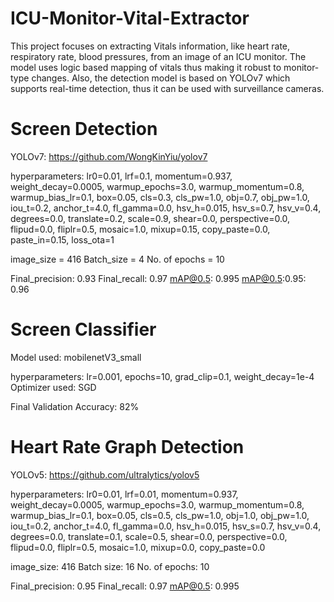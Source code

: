 # ICU-Monitor-Vital-Extractor
This project focuses on extracting Vitals information, like heart rate, respiratory rate, blood pressures, from an image of an ICU monitor. The model uses logic based mapping of vitals thus making it robust to monitor-type changes. Also, the detection model is based on YOLOv7 which supports real-time detection, thus it can be used with surveillance cameras.      

# Screen Detection
YOLOv7: https://github.com/WongKinYiu/yolov7

hyperparameters: lr0=0.01, lrf=0.1, momentum=0.937, weight_decay=0.0005, warmup_epochs=3.0, warmup_momentum=0.8, warmup_bias_lr=0.1, box=0.05, cls=0.3, cls_pw=1.0, obj=0.7, obj_pw=1.0, iou_t=0.2, anchor_t=4.0, fl_gamma=0.0, hsv_h=0.015, hsv_s=0.7, hsv_v=0.4, degrees=0.0, translate=0.2, scale=0.9, shear=0.0, perspective=0.0, flipud=0.0, fliplr=0.5, mosaic=1.0, mixup=0.15, copy_paste=0.0, paste_in=0.15, loss_ota=1

image_size = 416 Batch_size = 4 No. of epochs = 10

Final_precision: 0.93 Final_recall: 0.97 mAP@0.5: 0.995 mAP@0.5:0.95: 0.96

# Screen Classifier 
Model used: mobilenetV3_small

hyperparameters: lr=0.001, epochs=10, grad_clip=0.1, weight_decay=1e-4 Optimizer used: SGD

Final Validation Accuracy: 82%

# Heart Rate Graph Detection
YOLOv5: https://github.com/ultralytics/yolov5

hyperparameters: lr0=0.01, lrf=0.01, momentum=0.937, weight_decay=0.0005, warmup_epochs=3.0, warmup_momentum=0.8, warmup_bias_lr=0.1, box=0.05, cls=0.5, cls_pw=1.0, obj=1.0, obj_pw=1.0, iou_t=0.2, anchor_t=4.0, fl_gamma=0.0, hsv_h=0.015, hsv_s=0.7, hsv_v=0.4, degrees=0.0, translate=0.1, scale=0.5, shear=0.0, perspective=0.0, flipud=0.0, fliplr=0.5, mosaic=1.0, mixup=0.0, copy_paste=0.0

image_size: 416 Batch size: 16 No. of epochs: 10

Final_precision: 0.95 Final_recall: 0.97 mAP@0.5: 0.995
